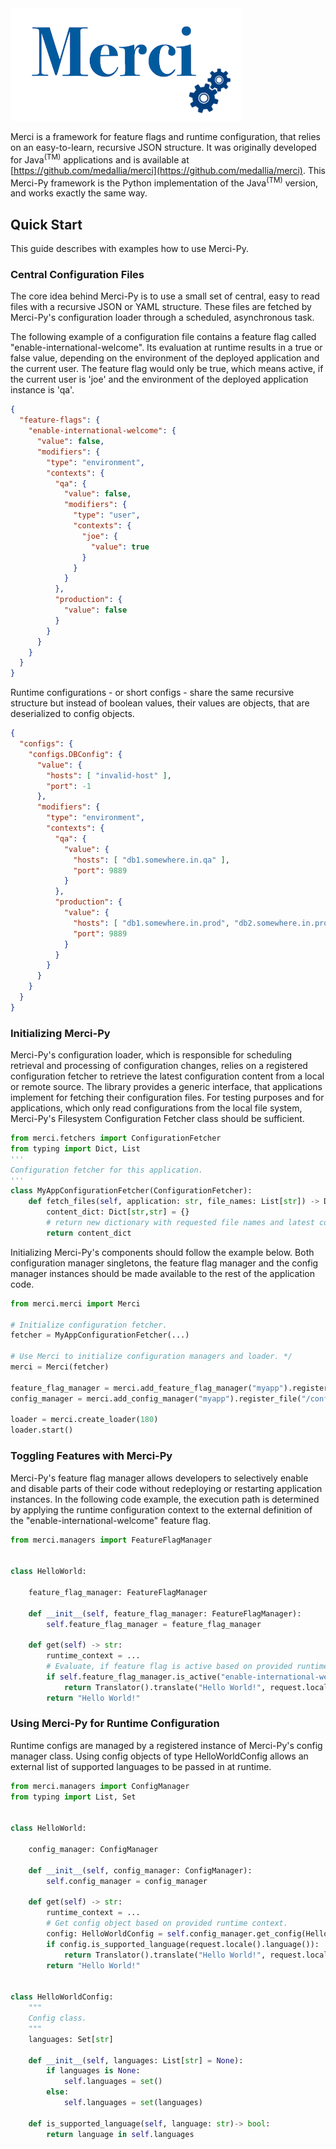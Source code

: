 <!--
Copyright 2019 Medallia, Inc.

Licensed under the Apache License, Version 2.0 (the "License");
you may not use this file except in compliance with the License.
You may obtain a copy of the License at

    http://www.apache.org/licenses/LICENSE-2.0

Unless required by applicable law or agreed to in writing, software
distributed under the License is distributed on an "AS IS" BASIS,
WITHOUT WARRANTIES OR CONDITIONS OF ANY KIND, either express or implied.
See the License for the specific language governing permissions and
limitations under the License.
-->

<img src="merci-logo.png" height="180px" />

Merci is a framework for feature flags and runtime configuration, that relies on an easy-to-learn, recursive JSON structure. It was originally developed for Java<sup>(TM)</sup> applications and is available at [https://github.com/medallia/merci](https://github.com/medallia/merci). This Merci-Py framework is the Python implementation of the Java<sup>(TM)</sup> version, and works exactly the same way.

## Quick Start

This guide describes with examples how to use Merci-Py.

### Central Configuration Files

The core idea behind Merci-Py is to use a small set of central, easy to read files with a recursive JSON or YAML structure. These files are fetched by Merci-Py's configuration loader through a scheduled, asynchronous task.

The following example of a configuration file contains a feature flag called "enable-international-welcome". Its evaluation at runtime results in a true or false value, depending on the environment of the deployed application and the current user. The feature flag would only be true, which means active, if the current user is 'joe' and the environment of the deployed application instance is 'qa'.

```JSON
{
  "feature-flags": {
    "enable-international-welcome": {
      "value": false,
      "modifiers": {
        "type": "environment",
        "contexts": {
          "qa": {
            "value": false,
            "modifiers": {
              "type": "user",
              "contexts": {
                "joe": {
                  "value": true
                }
              }
            }
          },
          "production": {
            "value": false
          }
        }
      }
    }
  }
}
```

Runtime configurations - or short configs - share the same recursive structure but instead of boolean values, their values are objects, that are deserialized to config objects.

```JSON
{
  "configs": {
    "configs.DBConfig": {
      "value": {
        "hosts": [ "invalid-host" ],
        "port": -1
      },
      "modifiers": {
        "type": "environment",
        "contexts": {
          "qa": {
            "value": {
              "hosts": [ "db1.somewhere.in.qa" ],
              "port": 9889
            }
          },
          "production": {
            "value": {
              "hosts": [ "db1.somewhere.in.prod", "db2.somewhere.in.prod", "db3.somewhere.in.prod" ],
              "port": 9889
            }
          }
        }
      }
    }
  }
}
```

### Initializing Merci-Py
 
Merci-Py's configuration loader, which is responsible for scheduling retrieval and processing of configuration changes, relies on a registered configuration fetcher to retrieve the latest configuration content from a local or remote source. The library provides a generic interface, that applications implement for fetching their configuration files. For testing purposes and for applications, which only read configurations from the local file system, Merci-Py's Filesystem Configuration Fetcher class should be sufficient.

```Python
from merci.fetchers import ConfigurationFetcher
from typing import Dict, List
'''
Configuration fetcher for this application.
'''
class MyAppConfigurationFetcher(ConfigurationFetcher): 
    def fetch_files(self, application: str, file_names: List[str]) -> Dict[str,str]:
        content_dict: Dict[str,str] = {}
        # return new dictionary with requested file names and latest configuration content for the provided application name.
        return content_dict
```

Initializing Merci-Py's components should follow the example below. Both configuration manager singletons, the feature flag manager and the config manager instances should be made available to the rest of the application code.

```Python
from merci.merci import Merci

# Initialize configuration fetcher.
fetcher = MyAppConfigurationFetcher(...)

# Use Merci to initialize configuration managers and loader. */
merci = Merci(fetcher)

feature_flag_manager = merci.add_feature_flag_manager("myapp").register_file("/featureflags.json").build()
config_manager = merci.add_config_manager("myapp").register_file("/configs.json").build()

loader = merci.create_loader(180)
loader.start()
```

### Toggling Features with Merci-Py

Merci-Py's feature flag manager allows developers to selectively enable and disable parts of their code without redeploying or restarting application instances. In the following code example, the execution path is determined by applying the runtime configuration context to the external definition of the "enable-international-welcome" feature flag.

```Python
from merci.managers import FeatureFlagManager


class HelloWorld:

    feature_flag_manager: FeatureFlagManager

    def __init__(self, feature_flag_manager: FeatureFlagManager):
        self.feature_flag_manager = feature_flag_manager

    def get(self) -> str:
        runtime_context = ...
        # Evaluate, if feature flag is active based on provided runtime context.
        if self.feature_flag_manager.is_active("enable-international-welcome", runtime_context):
            return Translator().translate("Hello World!", request.locale().language())
        return "Hello World!"
```

### Using Merci-Py for Runtime Configuration

Runtime configs are managed by a registered instance of Merci-Py's config manager class. Using config objects of type HelloWorldConfig allows an external list of supported languages to be passed in at runtime.

```Python
from merci.managers import ConfigManager
from typing import List, Set


class HelloWorld:

    config_manager: ConfigManager

    def __init__(self, config_manager: ConfigManager):
        self.config_manager = config_manager

    def get(self) -> str:
        runtime_context = ...
        # Get config object based on provided runtime context.
        config: HelloWorldConfig = self.config_manager.get_config(HelloWorldConfig, runtime_context)
        if config.is_supported_language(request.locale().language()):
            return Translator().translate("Hello World!", request.locale().language())
        return "Hello World!"


class HelloWorldConfig:
    """
    Config class.
    """
    languages: Set[str]

    def __init__(self, languages: List[str] = None):
        if languages is None:
            self.languages = set()
        else:
            self.languages = set(languages)

    def is_supported_language(self, language: str)-> bool:
        return language in self.languages
```
